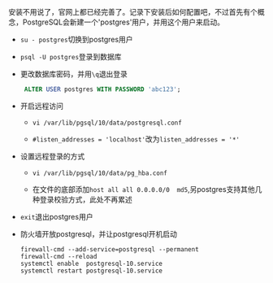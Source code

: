 安装不用说了，官网上都已经完善了。记录下安装后如何配置吧，不过首先有个概念，PostgreSQL会新建一个'postgres'用户，并用这个用户来启动。

* `su - postgres`切换到postgres用户

* `psql -U postgres`登录到数据库

* 更改数据库密码，并用`\q`退出登录

  ```Sql
   ALTER USER postgres WITH PASSWORD 'abc123';
  ```

* 开启远程访问

  * ```shell
    vi /var/lib/pgsql/10/data/postgresql.conf 
    ```

  * `#listen_addresses = 'localhost'`改为`listen_addresses = '*'`

* 设置远程登录的方式

  * ```shell
    vi /var/lib/pgsql/10/data/pg_hba.conf
    ```

  * 在文件的底部添加`host all all 0.0.0.0/0  md5`,另postgres支持其他几种登录校验方式，此处不再累述

* `exit`退出postgres用户

* 防火墙开放postgresql，并让postgresql开机启动

  ```shell
  firewall-cmd --add-service=postgresql --permanent 
  firewall-cmd --reload
  systemctl enable  postgresql-10.service
  systemctl restart postgresql-10.service
  ```

  ​
